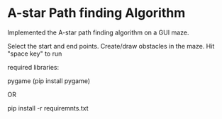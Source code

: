 # A-star Path finding Algorithm


Implemented the A-star path finding algorithm on a GUI maze.

Select the start and end points. Create/draw obstacles in the maze. Hit "space key" to run

required libraries:

pygame (pip install pygame)

OR

pip install -r requiremnts.txt

